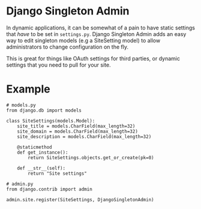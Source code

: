 # Django Singleton Admin
In dynamic applications, it can be somewhat of a pain to have static settings that *have* to be set in `settings.py`. Django Singleton Admin adds an easy way to edit singleton models (e.g a SiteSetting model) to allow administrators to change configuration on the fly.

This is great for things like OAuth settings for third parties, or dynamic settings that you need to pull for your site. 

# Example
```
# models.py
from django.db import models

class SiteSettings(models.Model):
    site_title = models.CharField(max_length=32)
    site_domain = models.CharField(max_length=32)
    site_description = models.CharField(max_length=32)

    @staticmethod
    def get_instance():
        return SiteSettings.objects.get_or_create(pk=0)
        
    def __str__(self):
        return "Site settings"
```

```
# admin.py
from django.contrib import admin

admin.site.register(SiteSettings, DjangoSingletonAdmin)
```